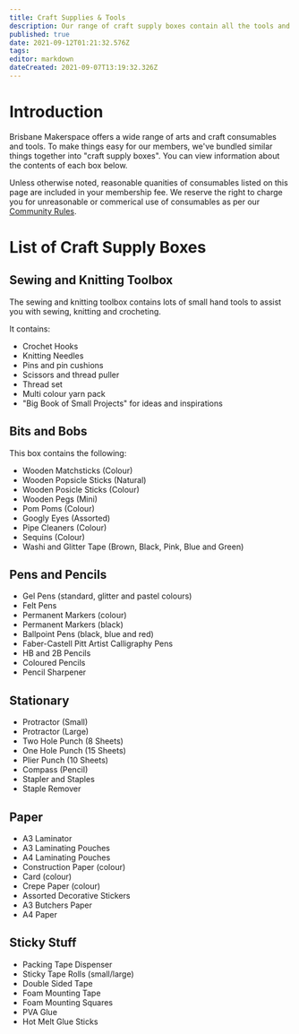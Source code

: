 ```yaml
---
title: Craft Supplies & Tools
description: Our range of craft supply boxes contain all the tools and consumables you need for making stuff.
published: true
date: 2021-09-12T01:21:32.576Z
tags: 
editor: markdown
dateCreated: 2021-09-07T13:19:32.326Z
---
```


# Introduction
Brisbane Makerspace offers a wide range of arts and craft consumables and tools. To make things easy for our members, we've bundled similar things together into "craft supply boxes". You can view information about the contents of each box below.

Unless otherwise noted, reasonable quanities of consumables listed on this page are included in your membership fee. We reserve the right to charge you for unreasonable or commerical use of consumables as per our [Community Rules](/Policies/CommunityRules).

# List of Craft Supply Boxes
## Sewing and Knitting Toolbox
The sewing and knitting toolbox contains lots of small hand tools to assist you with sewing, knitting and crocheting.

It contains:
* Crochet Hooks
* Knitting Needles
* Pins and pin cushions
* Scissors and thread puller
* Thread set
* Multi colour yarn pack
* "Big Book of Small Projects" for ideas and inspirations

## Bits and Bobs
This box contains the following:
* Wooden Matchsticks (Colour)
* Wooden Popsicle Sticks (Natural)
* Wooden Posicle Sticks (Colour)
* Wooden Pegs (Mini)
* Pom Poms (Colour)
* Googly Eyes (Assorted)
* Pipe Cleaners (Colour)
* Sequins (Colour)
* Washi and Glitter Tape (Brown, Black, Pink, Blue and Green)

## Pens and Pencils
* Gel Pens (standard, glitter and pastel colours)
* Felt Pens
* Permanent Markers (colour)
* Permanent Markers (black)
* Ballpoint Pens (black, blue and red)
* Faber-Castell Pitt Artist Calligraphy Pens
* HB and 2B Pencils
* Coloured Pencils
* Pencil Sharpener

## Stationary
* Protractor (Small)
* Protractor (Large)
* Two Hole Punch (8 Sheets)
* One Hole Punch (15 Sheets)
* Plier Punch (10 Sheets)
* Compass (Pencil)
* Stapler and Staples
* Staple Remover

## Paper
* A3 Laminator
* A3 Laminating Pouches
* A4 Laminating Pouches
* Construction Paper (colour)
* Card (colour)
* Crepe Paper (colour)
* Assorted Decorative Stickers
* A3 Butchers Paper
* A4 Paper

## Sticky Stuff
* Packing Tape Dispenser
* Sticky Tape Rolls (small/large)
* Double Sided Tape
* Foam Mounting Tape
* Foam Mounting Squares
* PVA Glue
* Hot Melt Glue Sticks
